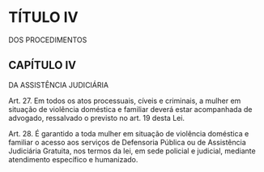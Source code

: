 # TÍTULO IV
DOS PROCEDIMENTOS

## CAPÍTULO IV
DA ASSISTÊNCIA JUDICIÁRIA

Art. 27.  Em todos os atos processuais, cíveis e criminais, a mulher em situação de violência doméstica e familiar deverá estar acompanhada de advogado, ressalvado o previsto no art. 19 desta Lei. 

Art. 28.  É garantido a toda mulher em situação de violência doméstica e familiar o acesso aos serviços de Defensoria Pública ou de Assistência Judiciária Gratuita, nos termos da lei, em sede policial e judicial, mediante atendimento específico e humanizado. 